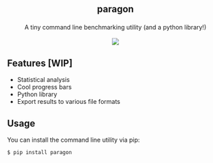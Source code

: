 ## <p align='center'>paragon</p>

<p align='center'>
  A tiny command line benchmarking utility (and a python library!)<br/><br/>
  <img src="https://github.com/terror/paragon/actions/workflows/ci.yml/badge.svg"/>
</p>

## Features [WIP]
- Statistical analysis
- Cool progress bars
- Python library
- Export results to various file formats

## Usage

You can install the command line utility via pip:

```bash
$ pip install paragon
```
